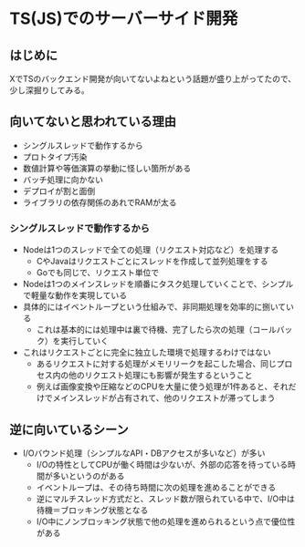 # TS(JS)でのサーバーサイド開発

## はじめに

XでTSのバックエンド開発が向いてないよねという話題が盛り上がってたので、少し深掘りしてみる。

## 向いてないと思われている理由

- シングルスレッドで動作するから
- プロトタイプ汚染
- 数値計算や等価演算の挙動に怪しい箇所がある
- バッチ処理に向かない
- デプロイが割と面倒
- ライブラリの依存関係のあれでRAMが太る

### シングルスレッドで動作するから

- Nodeは1つのスレッドで全ての処理（リクエスト対応など）を処理する
  - CやJavaはリクエストごとにスレッドを作成して並列処理をする
  - Goでも同じで、リクエスト単位で
- Nodeは1つのメインスレッドを順番にタスク処理していくことで、シンプルで軽量な動作を実現している
- 具体的にはイベントループという仕組みで、非同期処理を効率的に捌いている
  - これは基本的には処理中は裏で待機、完了したら次の処理（コールバック）を実行していく
- これはリクエストごとに完全に独立した環境で処理するわけではない
  - あるリクエストに対する処理がメモリリークを起こした場合、同じプロセス内の他のリクエスト処理にも影響が発生するということ
  - 例えば画像変換や圧縮などのCPUを大量に使う処理が1件あると、それだけでメインスレッドが占有されて、他のリクエストが滞ってしまう

## 逆に向いているシーン

- I/Oバウンド処理（シンプルなAPI・DBアクセスが多いなど）が多い
  - I/Oの特性としてCPUが働く時間は少ないが、外部の応答を待っている時間が多いというのがある
  - イベントループは、その待ち時間に次の処理を進めることができる
  - 逆にマルチスレッド方式だと、スレッド数が限られている中で、I/O中は待機＝ブロッキング状態となる
  - I/O中にノンブロッキング状態で他の処理を進められるという点で優位性がある
